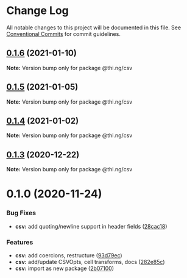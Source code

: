 # Change Log

All notable changes to this project will be documented in this file.
See [Conventional Commits](https://conventionalcommits.org) for commit guidelines.

## [0.1.6](https://github.com/thi-ng/umbrella/compare/@thi.ng/csv@0.1.5...@thi.ng/csv@0.1.6) (2021-01-10)

**Note:** Version bump only for package @thi.ng/csv





## [0.1.5](https://github.com/thi-ng/umbrella/compare/@thi.ng/csv@0.1.4...@thi.ng/csv@0.1.5) (2021-01-05)

**Note:** Version bump only for package @thi.ng/csv





## [0.1.4](https://github.com/thi-ng/umbrella/compare/@thi.ng/csv@0.1.3...@thi.ng/csv@0.1.4) (2021-01-02)

**Note:** Version bump only for package @thi.ng/csv





## [0.1.3](https://github.com/thi-ng/umbrella/compare/@thi.ng/csv@0.1.2...@thi.ng/csv@0.1.3) (2020-12-22)

**Note:** Version bump only for package @thi.ng/csv





# 0.1.0 (2020-11-24)


### Bug Fixes

* **csv:** add quoting/newline support in header fields ([28cac18](https://github.com/thi-ng/umbrella/commit/28cac1884b074d125fee747c76d3abc423cfe7ea))


### Features

* **csv:** add coercions, restructure ([93d79ec](https://github.com/thi-ng/umbrella/commit/93d79ec0b9b81ab209046bd460b5f7993359e547))
* **csv:** add/update CSVOpts, cell transforms, docs ([282e85c](https://github.com/thi-ng/umbrella/commit/282e85cf9c1a9aae704d918218f8c143b51a88df))
* **csv:** import as new package ([2b07100](https://github.com/thi-ng/umbrella/commit/2b07100f27bb9fb1f934901aec7c9fc1fab67fbf))
